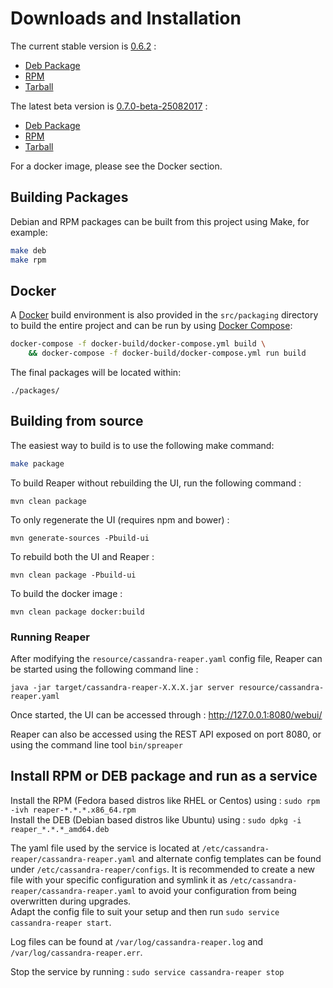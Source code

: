 # Downloads and Installation

The current stable version is [0.6.2](https://github.com/thelastpickle/cassandra-reaper/releases/tag/0.6.2) : 

* [Deb Package](https://github.com/thelastpickle/cassandra-reaper/releases/download/0.6.2/reaper_0.6.2_amd64.deb)
* [RPM](https://github.com/thelastpickle/cassandra-reaper/releases/download/0.6.2/reaper-0.6.2-1.x86_64.rpm)
* [Tarball](https://github.com/thelastpickle/cassandra-reaper/releases/download/0.6.2/cassandra-reaper-0.6.2-release.tar.gz)

The latest beta version is [0.7.0-beta-25082017](https://github.com/thelastpickle/cassandra-reaper/releases/tag/0.7.0-beta-25082017) :

* [Deb Package](https://github.com/thelastpickle/cassandra-reaper/releases/download/0.7.0-beta-25082017/reaper_0.7-SNAPSHOT_amd64.deb)
* [RPM](https://github.com/thelastpickle/cassandra-reaper/releases/download/0.7.0-beta-25082017/reaper-0.7_SNAPSHOT-1.x86_64.rpm)
* [Tarball](https://github.com/thelastpickle/cassandra-reaper/releases/download/0.7.0-beta-25082017/cassandra-reaper-0.7.0-SNAPSHOT-release.tar.gz)
 

For a docker image, please see the Docker section.

## Building Packages

Debian and RPM packages can be built from this project using Make, for example:

```bash
make deb
make rpm
```

## Docker


A [Docker](https://docs.docker.com/engine/installation/) build environment is
also provided in the `src/packaging` directory to build the entire project and can be run by using
[Docker Compose](https://docs.docker.com/compose/install/):

```bash
docker-compose -f docker-build/docker-compose.yml build \
    && docker-compose -f docker-build/docker-compose.yml run build
```

The final packages will be located within:

```./packages/```


## Building from source

The easiest way to build is to use the following make command:

```bash
make package
```


To build Reaper without rebuilding the UI, run the following command : 

```mvn clean package```

To only regenerate the UI (requires npm and bower) : 

```mvn generate-sources -Pbuild-ui```

To rebuild both the UI and Reaper : 

```mvn clean package -Pbuild-ui```

To build the docker image :

```mvn clean package docker:build```

### Running Reaper

After modifying the `resource/cassandra-reaper.yaml` config file, Reaper can be started using the following command line :

```java -jar target/cassandra-reaper-X.X.X.jar server resource/cassandra-reaper.yaml```

Once started, the UI can be accessed through : http://127.0.0.1:8080/webui/

Reaper can also be accessed using the REST API exposed on port 8080, or using the command line tool `bin/spreaper`



## Install RPM or DEB package and run as a service

Install the RPM (Fedora based distros like RHEL or Centos) using : `sudo rpm -ivh reaper-*.*.*.x86_64.rpm`  
Install the DEB (Debian based distros like Ubuntu) using : `sudo dpkg -i reaper_*.*.*_amd64.deb`

The yaml file used by the service is located at `/etc/cassandra-reaper/cassandra-reaper.yaml` and alternate config templates can be found under `/etc/cassandra-reaper/configs`.
It is recommended to create a new file with your specific configuration and symlink it as `/etc/cassandra-reaper/cassandra-reaper.yaml` to avoid your configuration from being overwritten during upgrades.  
Adapt the config file to suit your setup and then run `sudo service cassandra-reaper start`.  
  
Log files can be found at `/var/log/cassandra-reaper.log` and `/var/log/cassandra-reaper.err`.  

Stop the service by running : `sudo service cassandra-reaper stop`  


